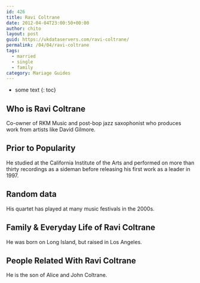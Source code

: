 ```yaml
---
id: 426
title: Ravi Coltrane
date: 2012-04-04T23:00:50+00:00
author: chito
layout: post
guid: https://ukdataservers.com/ravi-coltrane/
permalink: /04/04/ravi-coltrane  
tags:
  - married
  - single
  - family
category: Mariage Guides
---
```


* some text
{: toc}


## Who is  Ravi Coltrane
                  
                  
                  
Co-owner of RKM Music and post-bop jazz saxophonist who produces work from artists like David Gilmore.
                  
                
                
                
## Prior to Popularity 
                  
                  
                  
He studied at the California Institute of the Arts and performed on more than thirty recordings as a sideman before releasing his first work as a leader in 1997.
                  
                
                
                
## Random data 
                  
                  
                  
His quartet has played at many music festivals in the 2000s.
                  
                
                
                
## Family & Everyday Life of Ravi Coltrane
                  
                  
                  
He was born on Long Island, but raised in Los Angeles.
                  
                
                
                
## People Related With  Ravi Coltrane
                  
                  
                  
He is the son of Alice and John Coltrane.
                  
                
              
            
          
          
          
    
    
  
